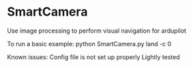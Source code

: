 SmartCamera
===========

Use image processing to perform visual navigation for ardupilot

To run a basic example:
python SmartCamera.py land -c 0

Known issues:
Config file is not set up properly
Lightly tested

